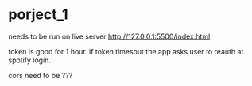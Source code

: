 # porject_1

needs to be run on live server http://127.0.0.1:5500/index.html

token is good for 1 hour. if token timesout the app asks user to reauth at spotify login.

cors need to be ???

